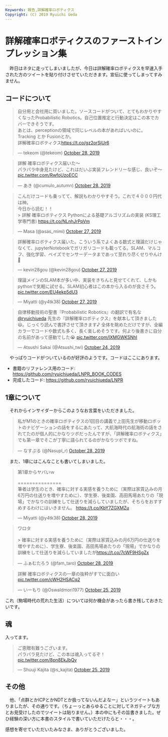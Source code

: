 ```yaml
---
Keywords: 報告,詳解確率ロボティクス
Copyright: (C) 2019 Ryuichi Ueda
---
```


# 詳解確率ロボティクスのファーストインプレッション集

　昨日はネタに走ってしまいましたが、今日は詳解確率ロボティクスを早速入手された方のツイートを貼り付けさせていただきます。宣伝に使ってしまってすみません。


## コードについて

<blockquote class="twitter-tweet" data-partner="tweetdeck"><p lang="ja" dir="ltr">自分用と会社用に買いました。ソースコードがついて、とてもわかりやすくなったProbabilistic Robotics。自己位置推定と行動決定はこの本でカバーできそうです。<br>あとは、perceptionの領域で同じレベルの本があればいいのに。Tracking とか Fusionとか。<br>詳解確率ロボティクス<a href="https://t.co/gz2orSjUr6">https://t.co/gz2orSjUr6</a></p>&mdash; tekeom (@tekeom) <a href="https://twitter.com/tekeom/status/1188633011840937984?ref_src=twsrc%5Etfw">October 28, 2019</a></blockquote>
<script async src="https://platform.twitter.com/widgets.js" charset="utf-8"></script>

<blockquote class="twitter-tweet" data-partner="tweetdeck"><p lang="ja" dir="ltr">詳解 確率ロボティクス届いた〜<br>パラパラ中身見たけど、これはだいぶ実装フレンドリーな感じ、良いぞ〜 <a href="https://t.co/RwfoUzoECC">pic.twitter.com/RwfoUzoECC</a></p>&mdash; あき (@cumulo_autumn) <a href="https://twitter.com/cumulo_autumn/status/1188718930002448384?ref_src=twsrc%5Etfw">October 28, 2019</a></blockquote>
<script async src="https://platform.twitter.com/widgets.js" charset="utf-8"></script>

<blockquote class="twitter-tweet" data-partner="tweetdeck"><p lang="ja" dir="ltr">こんだけコードも乗ってて、解説もわかりやすそう。これで４０００円代は神。<br>今日から読む！！<br>&gt; 詳解 確率ロボティクス Pythonによる基礎アルゴリズムの実装 (KS理工学専門書)  <a href="https://t.co/NLnhJrPpVm">https://t.co/NLnhJrPpVm</a></p>&mdash; Masa (@asas_mimi) <a href="https://twitter.com/asas_mimi/status/1188385909755899904?ref_src=twsrc%5Etfw">October 27, 2019</a></blockquote>
<script async src="https://platform.twitter.com/widgets.js" charset="utf-8"></script>

<blockquote class="twitter-tweet" data-partner="tweetdeck"><p lang="ja" dir="ltr">詳解確率ロボティクス届いた。こういう系でよくある数式と理論だけじゃなくて、jupyterNotebookでガリガリコードも載ってる。SLAM、マルコフ、強化学習、ベイズでセンサーデータまであって至れり尽くせりやんけ🥰</p>&mdash; kevin28gou (@kevin28gou) <a href="https://twitter.com/kevin28gou/status/1188331092606013441?ref_src=twsrc%5Etfw">October 27, 2019</a></blockquote>
<script async src="https://platform.twitter.com/widgets.js" charset="utf-8"></script>

<blockquote class="twitter-tweet"><p lang="ja" dir="ltr">理論メインのSLAM本が多い中、実装をきちんと見せてくれて、しかもpythonで気軽に試せる。SLAM初心者はこの本から入るのが良さそう。 <a href="https://t.co/EU4ekp5dU3">pic.twitter.com/EU4ekp5dU3</a></p>&mdash; Miyatti (@y4tk38) <a href="https://twitter.com/y4tk38/status/1188451272359211009?ref_src=twsrc%5Etfw">October 27, 2019</a></blockquote> <script async src="https://platform.twitter.com/widgets.js" charset="utf-8"></script>

<blockquote class="twitter-tweet" data-partner="tweetdeck"><p lang="ja" dir="ltr">自律移動技術の聖書『Probabilistic Robotics』の翻訳で有名な<a href="https://twitter.com/ryuichiueda?ref_src=twsrc%5Etfw">@ryuichiueda</a> 先生の『詳解確率ロボティクス』を献本して頂きました😃。じっくり読んで書評させて頂きます♪ 全体を眺めただけですが、全編カラーでコードや数式も多く、長く楽しめそうです。何より後書きに自分の名前があって感動でした😭 <a href="https://t.co/lXMGWKSNhI">pic.twitter.com/lXMGWKSNhI</a></p>&mdash; Atsushi Sakai (@Atsushi_twi) <a href="https://twitter.com/Atsushi_twi/status/1187333365986250752?ref_src=twsrc%5Etfw">October 24, 2019</a></blockquote>
<script async src="https://platform.twitter.com/widgets.js" charset="utf-8"></script>


　やっぱりコードがついているのが好評のようです。コードはここにあります。

* 書籍のリファレンス用のコード: https://github.com/ryuichiueda/LNPR_BOOK_CODES
* 完成したコード: https://github.com/ryuichiueda/LNPR

## 1章について


　それからインサイダーからこのようなお言葉をいただきました。

<blockquote class="twitter-tweet" data-partner="tweetdeck"><p lang="ja" dir="ltr">私がM1のときの確率ロボティクスの1回目の講義で上田先生が移動ロボットのナビゲーションの話をするにあたって、大航海時代の航海術の話をされてたのが個人的にかなりツボだったんですが、「詳解確率ロボティクス」でも第一章でそこが丁寧に語られてるのがかなりツボですね。</p>&mdash; なすぷる (@Nasupl_r) <a href="https://twitter.com/Nasupl_r/status/1188811080924950528?ref_src=twsrc%5Etfw">October 28, 2019</a></blockquote>
<script async src="https://platform.twitter.com/widgets.js" charset="utf-8"></script>

　また、1章にはこんなことも書いてしまいました。

<blockquote class="twitter-tweet" data-partner="tweetdeck"><p lang="ja" dir="ltr">第1章からヤバいｗ<br><br>===============<br>筆者は学生のとき、確率に対する実感を養うために（実際は家賃込みの月6万円の仕送りを増やすために）、学生寮、後楽園、高田馬場あたりの「現場」でかなりの訓練をして仕送りを減らしていましたが、そちらをおすすめするわけにはいきません。 <a href="https://t.co/KbY7ZGXMZu">https://t.co/KbY7ZGXMZu</a></p>&mdash; Miyatti (@y4tk38) <a href="https://twitter.com/y4tk38/status/1188682410537340928?ref_src=twsrc%5Etfw">October 28, 2019</a></blockquote>
<script async src="https://platform.twitter.com/widgets.js" charset="utf-8"></script>

<blockquote class="twitter-tweet" data-partner="tweetdeck"><p lang="ja" dir="ltr">ワロタ<br><br>&gt; 確率に対する実感を養うために（実際は家賃込みの月6万円の仕送りを増やすために）、学生寮、後楽園、高田馬場あたりの「現場」でかなりの訓練をして仕送りを減らしていましたが<a href="https://t.co/7cWF9HSgZx">https://t.co/7cWF9HSgZx</a></p>&mdash; ふぁむたろう (@fam_taro) <a href="https://twitter.com/fam_taro/status/1188679140871815168?ref_src=twsrc%5Etfw">October 28, 2019</a></blockquote>
<script async src="https://platform.twitter.com/widgets.js" charset="utf-8"></script>

<blockquote class="twitter-tweet" data-partner="tweetdeck"><p lang="ja" dir="ltr">詳解 確率ロボティクスの一章の抜粋がすでに面白い <a href="https://t.co/cWH2HSACq2">pic.twitter.com/cWH2HSACq2</a></p>&mdash; いーもり (@Oswaldmori1977) <a href="https://twitter.com/Oswaldmori1977/status/1187760290068217856?ref_src=twsrc%5Etfw">October 25, 2019</a></blockquote>
<script async src="https://platform.twitter.com/widgets.js" charset="utf-8"></script>


これ（駒場時代の荒れた生活）については何か機会があったら書き残しておきたいです。

## 魂

入ってます。

<blockquote class="twitter-tweet"><p lang="ja" dir="ltr">ご恵贈有難うございます。<br>パラパラ見たけど、この本は魂入ってるぞ！ <a href="https://t.co/8pn8EkJbQv">pic.twitter.com/8pn8EkJbQv</a></p>&mdash; Shuuji Kajita (@s_kajita) <a href="https://twitter.com/s_kajita/status/1187580441764564992?ref_src=twsrc%5Etfw">October 25, 2019</a></blockquote> <script async src="https://platform.twitter.com/widgets.js" charset="utf-8"></script>

## その他

　他、「点群とかICPとかNDTとか扱ってないんだよなー」というツイートもありましたが、その通りです。（ちょーっとあらゆることに対してネガティブな方とお見受けしたのでツイートは貼りません。）本の中にもその旨書きました。ぜひ経験の深い方に本書のスタイルで書いていただけたらと・・・。


感想を寄せていただいたみなさま、ありがとうございました。


